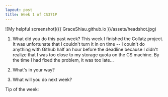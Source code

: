 ```yaml
---
layout: post
title: Week 1 of CS371P
---
```

![My helpful screenshot]({{ GraceShiau.github.io }}/assets/headshot.jpg)

1. What did you do this past week?
This week I finished the Collatz project. It was unfortunate that I couldn't turn it in on time -- I couln't do anything with Github half an hour before the deadline because I didn't realize that I was too close to my storage quota on the CS machine. By the time I had fixed the problem, it was too late...
2. What's in your way?

3. What will you do next week?



Tip of the week: 

<script>
  (function(i,s,o,g,r,a,m){i['GoogleAnalyticsObject']=r;i[r]=i[r]||function(){
  (i[r].q=i[r].q||[]).push(arguments)},i[r].l=1*new Date();a=s.createElement(o),
  m=s.getElementsByTagName(o)[0];a.async=1;a.src=g;m.parentNode.insertBefore(a,m)
  })(window,document,'script','//www.google-analytics.com/analytics.js','ga');

  ga('create', 'UA-73081993-1', 'auto');
  ga('send', 'pageview');

</script>

